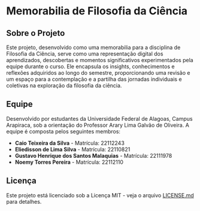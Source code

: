 # Memorabilia de Filosofia da Ciência

## Sobre o Projeto

Este projeto, desenvolvido como uma memorabilia para a disciplina de Filosofia da Ciência, serve como uma representação digital dos aprendizados, descobertas e momentos significativos experimentados pela equipe durante o curso. Ele encapsula os insights, conhecimentos e reflexões adquiridos ao longo do semestre, proporcionando uma revisão e um espaço para a contemplação e a partilha das jornadas individuais e coletivas na exploração da filosofia da ciência.

## Equipe

Desenvolvido por estudantes da Universidade Federal de Alagoas, Campus Arapiraca, sob a orientação do Professor Arary Lima Galvão de Oliveira. A equipe é composta pelos seguintes membros:

- **Caio Teixeira da Silva** - Matrícula: 22112243
- **Eliedisson de Lima Silva** - Matrícula: 22110821
- **Gustavo Henrique dos Santos Malaquias** - Matrícula: 22111978
- **Noemy Torres Pereira** - Matrícula: 22112110

## Licença

Este projeto está licenciado sob a Licença MIT - veja o arquivo [LICENSE.md](LICENSE.md) para detalhes.
